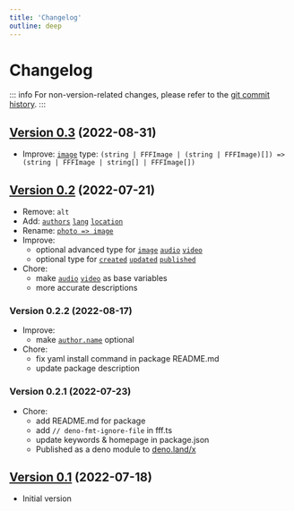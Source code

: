 ```yaml
---
title: 'Changelog'
outline: deep
---
```


# Changelog

::: info
For non-version-related changes, please refer to the [git commit history](https://github.com/importantimport/fff/commits/main).
:::

## [Version 0.3](/version/0.3/) (2022-08-31)

- Improve: [`image`](/version/0.3/#image) type: `(string | FFFImage | (string | FFFImage)[]) => (string | FFFImage | string[] | FFFImage[])`

## [Version 0.2](/version/0.2.html) (2022-07-21)

- Remove: `alt`
- Add: [`authors`](/version/0.2.html#authors) [`lang`](/version/0.2.html#lang) [`location`](/version/0.2.html#location)
- Rename: [`photo => image`](/version/0.2.html#image)
- Improve:
  - optional advanced type for [`image`](/version/0.2.html#image) [`audio`](/version/0.2.html#audio) [`video`](/version/0.2.html#video)
  - optional type for [`created`](/version/0.2.html#created) [`updated`](/version/0.2.html#updated) [`published`](/version/0.2.html#published)
- Chore:
  - make [`audio`](/version/0.2.html#audio) [`video`](/version/0.2.html#video) as base variables
  - more accurate descriptions

### Version 0.2.2 (2022-08-17)

- Improve:
  - make [`author.name`](/version/0.2.html#additional) optional
- Chore:
  - fix yaml install command in package README.md
  - update package description

### Version 0.2.1 (2022-07-23)

- Chore:
  - add README.md for package
  - add `// deno-fmt-ignore-file` in fff.ts
  - update keywords & homepage in package.json
  - Published as a deno module to [deno.land/x](https://deno.land/x/fff)

## [Version 0.1](/version/0.1.html) (2022-07-18)

- Initial version
